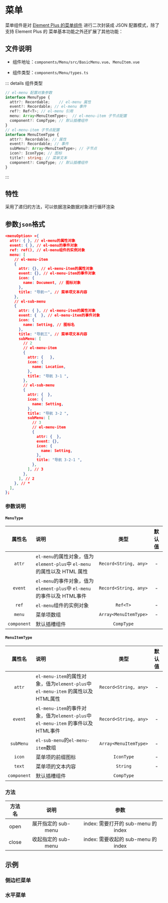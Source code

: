 # 菜单

菜单组件是对 [Element Plus 的菜单组件](https://element-plus.org/zh-CN/component/menu.html) 进行二次封装成 JSON 配置模式，除了支持 Element Plus 的 菜单基本功能之外还扩展了其他功能：

## 文件说明

- 组件地址：`components/Menu/src/BasicMenu.vue`、`MenuItem.vue`

- 组件类型：`components/Menu/types.ts`

::: details 组件类型

```typescript
// el-menu 配置对象参数
interface MenuType {
  attr?: Recordable;    // el-menu 属性
  event?: Recordable; // el-menu 事件
  ref?: Ref<T>; // el-menu 引用
  menu: Array<MenuItemType>;  // el-menu-item 子节点配置
  component?: CompType; // 默认插槽组件
}
// el-menu-item 子节点配置
interface MenuItemType {
  attr?: Recordable; // 属性
  event?: Recordable; // 事件
  subMenu?: Array<MenuItemType>; // 子节点
  icon?: IconType; // 图标
  title?: string; // 菜单文本
  component?: CompType; // 默认插槽组件
}

```

:::

## 特性

采用了递归的方法，可以依据渲染数据对象进行循环渲染

##  参数`json`格式

  ```json
  <menuOption> ={
    attr: { }, // el-menu的属性对象
    event: { }, // el-menu的事件对象
    ref: ref(), // el-menu组件的实例对象
    menu: [
      // el-menu-item
      {
        attr: {}, // el-menu-item的属性对象
        event: {}, // el-menu-item的事件对象
        icon: {
          name: Document, // 图标对象
        },
        title: "导航一", // 菜单项文本内容
      },
      // el-sub-menu
      {
        attr: { }, // el-menu-item的属性对象
        event: {  }, // el-menu-item的事件对象
        icon: {
          name: Setting, // 图标名
        },
        title: "导航三", // 菜单项文本内容
        subMenu: [
          // 2
          // el-menu-item
          {
            attr: {   },
            icon: {
              name: Location,
            },
            title: "导航 3-1 ",
          },
          // el-sub-menu
          {
            attr: {  },
            icon: {
              name: Setting,
            },
            title: "导航 3-2 ",
            subMenu: [
              // 3
              // el-menu-item
              {
                attr: {  },
                event: {},
                icon: {
                  name: Setting,
                },
                title: "导航 3-2-1 ",
              },
            ], // 3
          },
        ], // 2
      }, // *
    ],
  };
  ```

###  参数说明

#### `MenuType`

| 属性名  |                             说明                             |         类型          | 默认值 |
| :-----: | :----------------------------------------------------------- | :-------------------: | :----: |
|  `attr` | `el-menu`的属性对象，值为`element-plus`中 `el-menu` 的属性以及 HTML 属性 | `Record<String, any>` |   -    |
|  `event`  | `el-menu`的事件对象，值为`element-plus`中 `el-menu` 的事件以及 HTML事件 | `Record<String, any>` |   -    |
|   `ref`   |                   `el-menu`组件的实例对象                    |       `Ref<T>`        |   -    |
| `menu` |                          菜单项数组                          | `Array<MenuItemType>` |   -    |
| `component` | 默认插槽组件 | `CompType` |  |

#### `MenuItemType`

| 属性名  |                             说明                             |         类型          | 默认值 |
| :-----: | :----------------------------------------------------------- | :-------------------: | :----: |
|  `attr` | `el-menu-item`的属性对象，值为`element-plus`中 `el-menu-item` 的属性以及 HTML属性 | `Record<String, any>` |   -    |
|  `event`  | `el-menu-item`的事件对象，值为`element-plus`中 `el-menu-item` 的事件以及 HTML事件 | `Record<String, any>` |   -    |
| `subMenu` |              `el-sub-menu`的`el-menu-item`数组               | `Array<MenuItemType>` |   -    |
|  `icon` |                       菜单项的前缀图标                       |      `IconType`       |   -    |
|  `text` |                       菜单项的文本内容                       |       `String`        |   -    |
| `component` | 默认插槽组件 | `CompType` |  |

### 方法

| 方法名 |        说明         |                参数                 |
| :----: | :-----------------: | :---------------------------------: |
|  open  | 展开指定的 sub-menu | index: 需要打开的 sub-menu 的 index |
| close  | 收起指定的 sub-menu | index: 需要收起的 sub-menu 的 index |


## 示例

### 侧边栏菜单

<xw-demo
    demo-height="550px"
    source-code="element-plus:::menu/menu-demo"
/>

### 水平菜单

<xw-demo
    demo-height="550px"
    source-code="element-plus:::menu/menu-horizontal-demo"
/>
